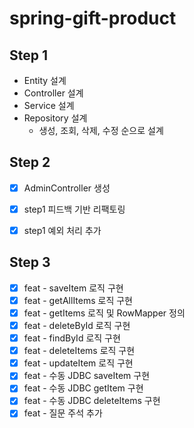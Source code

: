 # spring-gift-product

## Step 1

- Entity 설계
- Controller 설계
- Service 설계
- Repository 설계
  - 생성, 조회, 삭제, 수정 순으로 설계


## Step 2
- [x] AdminController 생성
- [x] step1 피드백 기반 리팩토링
- [x] step1 예외 처리 추가


## Step 3
- [x] feat - saveItem 로직 구현
- [x] feat - getAllItems 로직 구현
- [x] feat - getItems 로직 및 RowMapper 정의
- [x] feat - deleteById 로직 구현
- [x] feat - findById 로직 구현
- [x] feat - deleteItems 로직 구현
- [x] feat - updateItem 로직 구현
- [x] feat - 수동 JDBC saveItem 구현
- [x] feat - 수동 JDBC getItem 구현
- [x] feat - 수동 JDBC deleteItems 구현
- [x] feat - 질문 주석 추가  